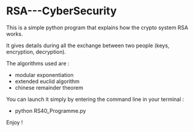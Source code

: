 # RSA---CyberSecurity

This is a simple python program that explains how the crypto system RSA works.

It gives details during all the exchange between two people (keys, encryption, decryption).


The algorithms used are :
- modular exponentiation
- extended euclid algorithm
- chinese remainder theorem

You can launch it simply by entering the command line in your terminal : 
- python RS40_Programme.py

Enjoy !
